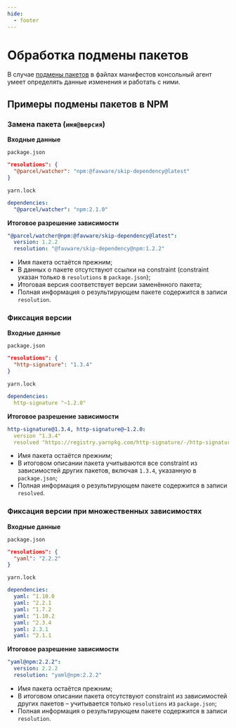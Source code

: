 ```yaml
---
hide:
  - footer
---
```


# Обработка подмены пакетов

В случае [подмены пакетов](https://classic.yarnpkg.com/lang/en/docs/selective-version-resolutions/) в файлах манифестов консольный агент умеет определять данные изменения и работать с ними.

## Примеры подмены пакетов в NPM

### Замена пакета (`имя@версия`)  

**Входные данные**

`package.json`
```json
"resolutions": {
  "@parcel/watcher": "npm:@favware/skip-dependency@latest"
}
```

`yarn.lock`
```yaml
dependencies:
  "@parcel/watcher": "npm:2.1.0"
```

**Итоговое разрешение зависимости**  

```yaml
"@parcel/watcher@npm:@favware/skip-dependency@latest":
  version: 1.2.2
  resolution: "@favware/skip-dependency@npm:1.2.2"
```

- Имя пакета остаётся прежним;
- В данных о пакете отсутствуют ссылки на constraint (constraint указан только в `resolutions` в `package.json`);
- Итоговая версия соответствует версии заменённого пакета;
- Полная информация о результирующем пакете содержится в записи `resolution`.

### Фиксация версии  

**Входные данные** 

`package.json`
```json
"resolutions": {
  "http-signature": "1.3.4"
}
```

`yarn.lock`
```yaml
dependencies:
  http-signature "~1.2.0"
```

**Итоговое разрешение зависимости**

```yaml
http-signature@1.3.4, http-signature@~1.2.0:
  version "1.3.4"
  resolved "https://registry.yarnpkg.com/http-signature/-/http-signature-1.3.4.tgz#a65b41193110b222364e776fd1ac848655a0e2f0"
```

- Имя пакета остаётся прежним;
- В итоговом описании пакета учитываются все constraint из зависимостей других пакетов, включая `1.3.4`, указанную в `package.json`;  
- Полная информация о результирующем пакете содержится в записи `resolved`.  

### Фиксация версии при множественных зависимостях  

**Входные данные** 

`package.json`
```json
"resolutions": {
  "yaml": "2.2.2"
}
```

`yarn.lock`
```yaml
dependencies:
  yaml: ^1.10.0
  yaml: ^2.2.1
  yaml: ^1.7.2
  yaml: ^1.10.2
  yaml: ^2.3.4
  yaml: 2.3.1
  yaml: ^2.1.1
```

**Итоговое разрешение зависимости**

```yaml
"yaml@npm:2.2.2":
  version: 2.2.2
  resolution: "yaml@npm:2.2.2"
```

- Имя пакета остаётся прежним; 
- В итоговом описании пакета отсутствуют constraint из зависимостей других пакетов – учитывается только `resolutions` из `package.json`;
- Полная информация о результирующем пакете содержится в записи `resolution`.  
